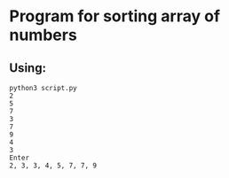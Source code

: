 # Program for sorting array of numbers

## Using:
```
python3 script.py
2
5
7
3
7
9
4
3
Enter
2, 3, 3, 4, 5, 7, 7, 9
```
